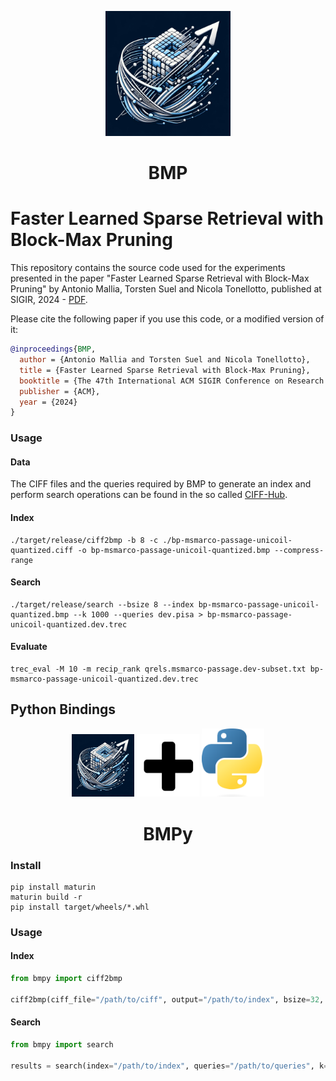 <p align="center">
    <img width="200px" src="img/logo.jpg" />
    <h1 align="center">BMP</h1>
</p>

# Faster Learned Sparse Retrieval with Block-Max Pruning

This repository contains the source code used for the experiments presented in the paper "Faster Learned Sparse Retrieval with Block-Max Pruning" by Antonio Mallia, Torsten Suel and Nicola Tonellotto, published at SIGIR, 2024 - [PDF](https://arxiv.org/pdf/2405.01117). 

Please cite the following paper if you use this code, or a modified version of it:

```bibtex
@inproceedings{BMP,
  author = {Antonio Mallia and Torsten Suel and Nicola Tonellotto},
  title = {Faster Learned Sparse Retrieval with Block-Max Pruning},
  booktitle = {The 47th International ACM SIGIR Conference on Research and Development in Information Retrieval ({SIGIR})},
  publisher = {ACM},
  year = {2024}
}
```

### Usage

#### Data
The CIFF files and the queries required by BMP to generate an index and perform search operations can be found in the so called [CIFF-Hub](https://github.com/pisa-engine/ciff-hub/tree/main).

#### Index
```
./target/release/ciff2bmp -b 8 -c ./bp-msmarco-passage-unicoil-quantized.ciff -o bp-msmarco-passage-unicoil-quantized.bmp --compress-range
```
#### Search
```
./target/release/search --bsize 8 --index bp-msmarco-passage-unicoil-quantized.bmp --k 1000 --queries dev.pisa > bp-msmarco-passage-unicoil-quantized.dev.trec
```
#### Evaluate
```
trec_eval -M 10 -m recip_rank qrels.msmarco-passage.dev-subset.txt bp-msmarco-passage-unicoil-quantized.dev.trec
```

## Python Bindings

<p align="center">
    <img width="100px" src="./img/logo.jpg" />
    <img width="100px" src="./img/plus.png" />
    <img width="100px" src="./img/python.png" />
    <h1 align="center">BMPy</h1>
</p>

### Install
```
pip install maturin
maturin build -r
pip install target/wheels/*.whl
```

### Usage
#### Index
```python
from bmpy import ciff2bmp

ciff2bmp(ciff_file="/path/to/ciff", output="/path/to/index", bsize=32, compress_range=False)
```
#### Search

```python
from bmpy import search

results = search(index="/path/to/index", queries="/path/to/queries", k=10, bsize=32, alpha=1.0, beta=1.0)
```